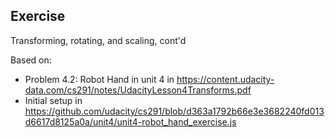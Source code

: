 ## Exercise
Transforming, rotating, and scaling, cont'd

Based on:
- Problem 4.2: Robot Hand in unit 4 in https://content.udacity-data.com/cs291/notes/UdacityLesson4Transforms.pdf
- Initial setup in https://github.com/udacity/cs291/blob/d363a1792b66e3e3682240fd013d6617d8125a0a/unit4/unit4-robot_hand_exercise.js

